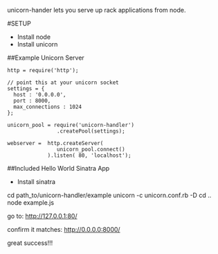 unicorn-hander lets you serve up rack applications from node.

#SETUP

- Install node
- Install unicorn

##Example Unicorn Server 

    http = require('http');

    // point this at your unicorn socket
    settings = {
      host : '0.0.0.0',
      port : 8000,
      max_connections : 1024
    };

    unicorn_pool = require('unicorn-handler')
                    .createPool(settings);

    webserver =  http.createServer( 
                    unicorn_pool.connect() 
                 ).listen( 80, 'localhost');


##Included Hello World Sinatra App
- Install sinatra

cd path_to/unicorn-handler/example
unicorn -c unicorn.conf.rb -D
cd ..
node example.js

go to:
http://127.0.0.1:80/

confirm it matches:
http://0.0.0.0:8000/

great success!!!
